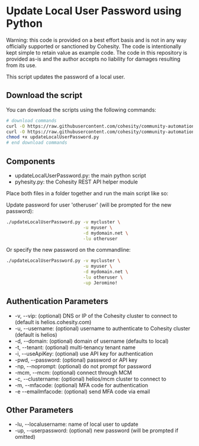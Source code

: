 # Update Local User Password using Python

Warning: this code is provided on a best effort basis and is not in any way officially supported or sanctioned by Cohesity. The code is intentionally kept simple to retain value as example code. The code in this repository is provided as-is and the author accepts no liability for damages resulting from its use.

This script updates the password of a local user.

## Download the script

You can download the scripts using the following commands:

```bash
# download commands
curl -O https://raw.githubusercontent.com/cohesity/community-automation-samples/main/python/updateLocalUserPassword/updateLocalUserPassword.py
curl -O https://raw.githubusercontent.com/cohesity/community-automation-samples/main/python/pyhesity.py
chmod +x updateLocalUserPassword.py
# end download commands
```

## Components

* updateLocalUserPassword.py: the main python script
* pyhesity.py: the Cohesity REST API helper module

Place both files in a folder together and run the main script like so:

Update password for user 'otheruser' (will be prompted for the new password):

```bash
./updateLocalUserPassword.py -v mycluster \
                             -u myuser \
                             -d mydomain.net \
                             -lu otheruser
```

Or specify the new password on the commandline:

```bash
./updateLocalUserPassword.py -v mycluster \
                             -u myuser \
                             -d mydomain.net \
                             -lu otheruser \
                             -up Jeromino!
```

## Authentication Parameters

* -v, --vip: (optional) DNS or IP of the Cohesity cluster to connect to (default is helios.cohesity.com)
* -u, --username: (optional) username to authenticate to Cohesity cluster (default is helios)
* -d, --domain: (optional) domain of username (defaults to local)
* -t, --tenant: (optional) multi-tenancy tenant name
* -i, --useApiKey: (optional) use API key for authentication
* -pwd, --password: (optional) password or API key
* -np, --noprompt: (optional) do not prompt for password
* -mcm, --mcm: (optional) connect through MCM
* -c, --clustername: (optional) helios/mcm cluster to connect to
* -m, --mfacode: (optional) MFA code for authentication
* -e --emailmfacode: (optional) send MFA code via email

## Other Parameters

* -lu, --localusername: name of local user to update
* -up, --userpassword: (optional) new password (will be prompted if omitted)

